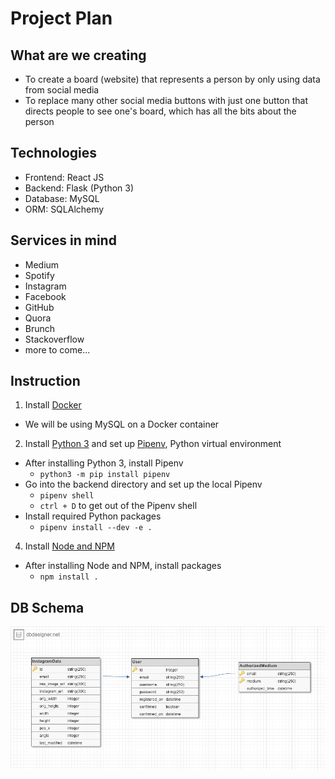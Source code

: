 # Project Plan

## What are we creating
- To create a board (website) that represents a person by only using data from social media
- To replace many other social media buttons with just one button that directs people to see one's board, which has all the bits about the person

## Technologies
- Frontend: React JS
- Backend: Flask (Python 3)
- Database: MySQL
- ORM: SQLAlchemy

## Services in mind
- Medium
- Spotify
- Instagram
- Facebook
- GitHub
- Quora
- Brunch
- Stackoverflow
- more to come... 

## Instruction
1. Install [Docker](https://docs.docker.com/install/)
  - We will be using MySQL on a Docker container
2. Install [Python 3](https://www.python.org/) and set up [Pipenv](https://pipenv.readthedocs.io/en/latest/), Python virtual environment
  - After installing Python 3, install Pipenv
    - `python3 -m pip install pipenv`
  - Go into the backend directory and set up the local Pipenv
    - `pipenv shell`
    - `ctrl + D` to get out of the Pipenv shell
  - Install required Python packages
    - `pipenv install --dev -e .`
4. Install [Node and NPM](https://www.npmjs.com/)
  - After installing Node and NPM, install packages
    - `npm install .`

## DB Schema
![DB Schema](./whoami-db-schema.png)
